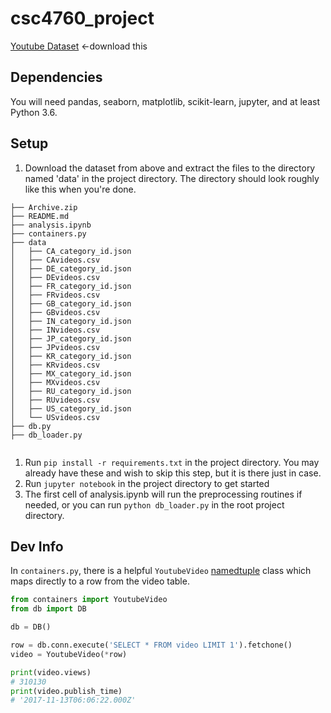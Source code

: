 # csc4760_project

[Youtube Dataset](https://www.kaggle.com/datasnaek/youtube-new) <-download this

## Dependencies 
You will need pandas, seaborn, matplotlib, scikit-learn, jupyter, and at least Python 3.6.

## Setup
1. Download the dataset from above and extract the files to the directory named 'data' in the project directory. The directory should look roughly like this when you're done. 
```
├── Archive.zip
├── README.md
├── analysis.ipynb
├── containers.py
├── data
│   ├── CA_category_id.json
│   ├── CAvideos.csv
│   ├── DE_category_id.json
│   ├── DEvideos.csv
│   ├── FR_category_id.json
│   ├── FRvideos.csv
│   ├── GB_category_id.json
│   ├── GBvideos.csv
│   ├── IN_category_id.json
│   ├── INvideos.csv
│   ├── JP_category_id.json
│   ├── JPvideos.csv
│   ├── KR_category_id.json
│   ├── KRvideos.csv
│   ├── MX_category_id.json
│   ├── MXvideos.csv
│   ├── RU_category_id.json
│   ├── RUvideos.csv
│   ├── US_category_id.json
│   └── USvideos.csv
├── db.py
├── db_loader.py


```
1. Run `pip install -r requirements.txt` in the project directory. You may already have these and wish to skip this step, but it is there just in case.
2. Run `jupyter notebook` in the project directory to get started
3. The first cell of analysis.ipynb will run the preprocessing routines if needed, or you can run `python db_loader.py` in the root project directory. 


## Dev Info

In `containers.py`, there is a helpful `YoutubeVideo` [namedtuple](https://docs.python.org/3/library/collections.html#collections.namedtuple) class which maps directly to a row from the video table.


````python
from containers import YoutubeVideo
from db import DB

db = DB()

row = db.conn.execute('SELECT * FROM video LIMIT 1').fetchone()
video = YoutubeVideo(*row)

print(video.views)
# 310130
print(video.publish_time)
# '2017-11-13T06:06:22.000Z'
````

 

